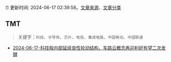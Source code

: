 :alarm_clock: 更新时间: 2024-06-17 02:39:58。[文章来源](/README.md)、[文章分类](/TAGS.md)

## TMT


> 关键字：`科技`、`半导体`、`芯片`、`电信`、`集成电路`、`中国移动`、`中国联通`



- [2024-06-17-科技股内部延续良性轮动结构，车路云概念再迎利好有望二次发酵](https://www.cls.cn/detail/1705753) 
